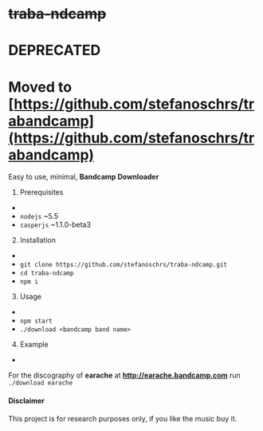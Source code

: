 # ~~traba-ndcamp~~ 
# **DEPRECATED** 
# Moved to [https://github.com/stefanoschrs/trabandcamp](https://github.com/stefanoschrs/trabandcamp)
Easy to use, minimal, **Bandcamp Downloader**

1. Prerequisites
-
- `nodejs` ~5.5
- `casperjs` ~1.1.0-beta3

2. Installation
-
- `git clone https://github.com/stefanoschrs/traba-ndcamp.git`
- `cd traba-ndcamp`
- `npm i`


3. Usage
-
- `npm start`
- `./download <bandcamp band name>`  

4. Example
-
For the discography of **earache** at **http://earache.bandcamp.com** run `./download earache`

#### Disclaimer
This project is for research purposes only, if you like the music buy it.
